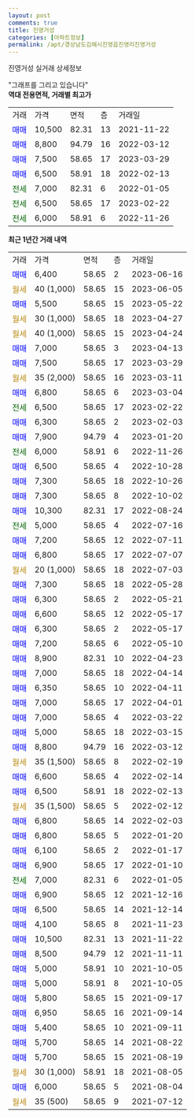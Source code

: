 ```yaml
---
layout: post
comments: true
title: 진영거성
categories: [아파트정보]
permalink: /apt/경상남도김해시진영읍진영리진영거성
---
```


진영거성 실거래 상세정보

<script type="text/javascript">
  google.charts.load('current', {'packages':['line', 'corechart']});
  google.charts.setOnLoadCallback(drawChart);

  function drawChart() {
    var data = new google.visualization.DataTable();
    data.addColumn('date', '거래일');
    data.addColumn('number', "매매");
    data.addColumn('number', "전세");
    data.addColumn('number', "전매");

    data.addRows([[new Date(Date.parse("2023-06-16")), 6400, null, null], [new Date(Date.parse("2023-06-05")), null, null, null], [new Date(Date.parse("2023-05-22")), 5500, null, null], [new Date(Date.parse("2023-04-27")), null, null, null], [new Date(Date.parse("2023-04-24")), null, null, null], [new Date(Date.parse("2023-04-13")), 7000, null, null], [new Date(Date.parse("2023-03-29")), 7500, null, null], [new Date(Date.parse("2023-03-11")), null, null, null], [new Date(Date.parse("2023-03-04")), 6800, null, null], [new Date(Date.parse("2023-02-22")), null, 6500, null], [new Date(Date.parse("2023-02-03")), 6300, null, null], [new Date(Date.parse("2023-01-20")), 7900, null, null], [new Date(Date.parse("2022-11-26")), null, 6000, null], [new Date(Date.parse("2022-10-28")), 6500, null, null], [new Date(Date.parse("2022-10-26")), 7300, null, null], [new Date(Date.parse("2022-10-02")), 7300, null, null], [new Date(Date.parse("2022-08-24")), 10300, null, null], [new Date(Date.parse("2022-07-16")), null, 5000, null], [new Date(Date.parse("2022-07-11")), 7200, null, null], [new Date(Date.parse("2022-07-07")), 6800, null, null], [new Date(Date.parse("2022-07-03")), null, null, null], [new Date(Date.parse("2022-05-28")), 7300, null, null], [new Date(Date.parse("2022-05-21")), 6300, null, null], [new Date(Date.parse("2022-05-17")), 6600, null, null], [new Date(Date.parse("2022-05-17")), 6300, null, null], [new Date(Date.parse("2022-05-10")), 7200, null, null], [new Date(Date.parse("2022-04-23")), 8900, null, null], [new Date(Date.parse("2022-04-14")), 7000, null, null], [new Date(Date.parse("2022-04-11")), 6350, null, null], [new Date(Date.parse("2022-04-01")), 7000, null, null], [new Date(Date.parse("2022-03-22")), 7000, null, null], [new Date(Date.parse("2022-03-15")), 5000, null, null], [new Date(Date.parse("2022-03-12")), 8800, null, null], [new Date(Date.parse("2022-02-19")), null, null, null], [new Date(Date.parse("2022-02-14")), 6600, null, null], [new Date(Date.parse("2022-02-13")), 6500, null, null], [new Date(Date.parse("2022-02-12")), null, null, null], [new Date(Date.parse("2022-02-03")), 6800, null, null], [new Date(Date.parse("2022-01-20")), 6800, null, null], [new Date(Date.parse("2022-01-17")), 6100, null, null], [new Date(Date.parse("2022-01-10")), 6900, null, null], [new Date(Date.parse("2022-01-05")), null, 7000, null], [new Date(Date.parse("2021-12-16")), 6900, null, null], [new Date(Date.parse("2021-12-14")), 6500, null, null], [new Date(Date.parse("2021-11-23")), 4100, null, null], [new Date(Date.parse("2021-11-22")), 10500, null, null], [new Date(Date.parse("2021-11-11")), 8500, null, null], [new Date(Date.parse("2021-10-05")), 5000, null, null], [new Date(Date.parse("2021-10-05")), 5000, null, null], [new Date(Date.parse("2021-09-17")), 5800, null, null], [new Date(Date.parse("2021-09-14")), 6950, null, null], [new Date(Date.parse("2021-09-11")), 5400, null, null], [new Date(Date.parse("2021-08-22")), 5700, null, null], [new Date(Date.parse("2021-08-19")), 5700, null, null], [new Date(Date.parse("2021-08-05")), null, null, null], [new Date(Date.parse("2021-08-04")), 6000, null, null], [new Date(Date.parse("2021-07-12")), null, null, null]]);

    var options = {
      hAxis: {
        format: 'yyyy/MM/dd'
      },    
      lineWidth: 0,
      pointsVisible: true,    
      title: '최근 1년간 유형별 실거래가 분포',
      legend: { position: 'bottom' }
    };

    var formatter = new google.visualization.NumberFormat({pattern:'###,###'} );
    formatter.format(data, 1);
    formatter.format(data, 2);
    
    setTimeout(function() {
        var chart = new google.visualization.LineChart(document.getElementById('columnchart_material'));
        chart.draw(data, (options));
        document.getElementById('loading').style.display = 'none';
    }, 200);
  }
</script>


<div id="loading" style="z-index:20; display: block; margin-left: 0px">"그래프를 그리고 있습니다"</div>
<div id="columnchart_material" style="width: 95%; margin-left: 0px; display: block"></div>
<!-- contents start -->
<b>역대 전용면적, 거래별 최고가</b>
<table class="sortable">
    <tr>
      <td>거래</td>
      <td>가격</td>
      <td>면적</td>
      <td>층</td>
      <td>거래일</td>
    </tr>
        <tr>
          <td><a style="color: blue">매매</a></td>
          <td>10,500</td>
          <td>82.31</td>
          <td>13</td>
          <td>2021-11-22</td>
        </tr>            <tr>
          <td><a style="color: blue">매매</a></td>
          <td>8,800</td>
          <td>94.79</td>
          <td>16</td>
          <td>2022-03-12</td>
        </tr>            <tr>
          <td><a style="color: blue">매매</a></td>
          <td>7,500</td>
          <td>58.65</td>
          <td>17</td>
          <td>2023-03-29</td>
        </tr>            <tr>
          <td><a style="color: blue">매매</a></td>
          <td>6,500</td>
          <td>58.91</td>
          <td>18</td>
          <td>2022-02-13</td>
        </tr>        
        <tr>
              <td><a style="color: darkgreen">전세</a></td>
              <td>7,000</td>
              <td>82.31</td>
              <td>6</td>
              <td>2022-01-05</td>
            </tr>            <tr>
              <td><a style="color: darkgreen">전세</a></td>
              <td>6,500</td>
              <td>58.65</td>
              <td>17</td>
              <td>2023-02-22</td>
            </tr>            <tr>
              <td><a style="color: darkgreen">전세</a></td>
              <td>6,000</td>
              <td>58.91</td>
              <td>6</td>
              <td>2022-11-26</td>
            </tr>        
    
</table>

<b>최근 1년간 거래 내역</b>

<table class="sortable">
    <tr>
      <td>거래</td>
      <td>가격</td>
      <td>면적</td>
      <td>층</td>
      <td>거래일</td>
    </tr>
    <tr>
      <td><a style="color: blue">매매</a></td>
      <td>6,400</td>
      <td>58.65</td>
      <td>2</td>
      <td>2023-06-16</td>
    </tr>          <tr>
      <td><a style="color: darkgoldenrod">월세</a></td>
      <td>40 (1,000)</td>
      <td>58.65</td>
      <td>15</td>
      <td>2023-06-05</td>
    </tr>          <tr>
      <td><a style="color: blue">매매</a></td>
      <td>5,500</td>
      <td>58.65</td>
      <td>15</td>
      <td>2023-05-22</td>
    </tr>          <tr>
      <td><a style="color: darkgoldenrod">월세</a></td>
      <td>30 (1,000)</td>
      <td>58.65</td>
      <td>18</td>
      <td>2023-04-27</td>
    </tr>          <tr>
      <td><a style="color: darkgoldenrod">월세</a></td>
      <td>40 (1,000)</td>
      <td>58.65</td>
      <td>15</td>
      <td>2023-04-24</td>
    </tr>          <tr>
      <td><a style="color: blue">매매</a></td>
      <td>7,000</td>
      <td>58.65</td>
      <td>3</td>
      <td>2023-04-13</td>
    </tr>          <tr>
      <td><a style="color: blue">매매</a></td>
      <td>7,500</td>
      <td>58.65</td>
      <td>17</td>
      <td>2023-03-29</td>
    </tr>          <tr>
      <td><a style="color: darkgoldenrod">월세</a></td>
      <td>35 (2,000)</td>
      <td>58.65</td>
      <td>16</td>
      <td>2023-03-11</td>
    </tr>          <tr>
      <td><a style="color: blue">매매</a></td>
      <td>6,800</td>
      <td>58.65</td>
      <td>6</td>
      <td>2023-03-04</td>
    </tr>          <tr>
      <td><a style="color: darkgreen">전세</a></td>
      <td>6,500</td>
      <td>58.65</td>
      <td>17</td>
      <td>2023-02-22</td>
    </tr>          <tr>
      <td><a style="color: blue">매매</a></td>
      <td>6,300</td>
      <td>58.65</td>
      <td>2</td>
      <td>2023-02-03</td>
    </tr>          <tr>
      <td><a style="color: blue">매매</a></td>
      <td>7,900</td>
      <td>94.79</td>
      <td>4</td>
      <td>2023-01-20</td>
    </tr>          <tr>
      <td><a style="color: darkgreen">전세</a></td>
      <td>6,000</td>
      <td>58.91</td>
      <td>6</td>
      <td>2022-11-26</td>
    </tr>          <tr>
      <td><a style="color: blue">매매</a></td>
      <td>6,500</td>
      <td>58.65</td>
      <td>4</td>
      <td>2022-10-28</td>
    </tr>          <tr>
      <td><a style="color: blue">매매</a></td>
      <td>7,300</td>
      <td>58.65</td>
      <td>18</td>
      <td>2022-10-26</td>
    </tr>          <tr>
      <td><a style="color: blue">매매</a></td>
      <td>7,300</td>
      <td>58.65</td>
      <td>8</td>
      <td>2022-10-02</td>
    </tr>          <tr>
      <td><a style="color: blue">매매</a></td>
      <td>10,300</td>
      <td>82.31</td>
      <td>17</td>
      <td>2022-08-24</td>
    </tr>          <tr>
      <td><a style="color: darkgreen">전세</a></td>
      <td>5,000</td>
      <td>58.65</td>
      <td>4</td>
      <td>2022-07-16</td>
    </tr>          <tr>
      <td><a style="color: blue">매매</a></td>
      <td>7,200</td>
      <td>58.65</td>
      <td>12</td>
      <td>2022-07-11</td>
    </tr>          <tr>
      <td><a style="color: blue">매매</a></td>
      <td>6,800</td>
      <td>58.65</td>
      <td>17</td>
      <td>2022-07-07</td>
    </tr>          <tr>
      <td><a style="color: darkgoldenrod">월세</a></td>
      <td>20 (1,000)</td>
      <td>58.65</td>
      <td>18</td>
      <td>2022-07-03</td>
    </tr>          <tr>
      <td><a style="color: blue">매매</a></td>
      <td>7,300</td>
      <td>58.65</td>
      <td>18</td>
      <td>2022-05-28</td>
    </tr>          <tr>
      <td><a style="color: blue">매매</a></td>
      <td>6,300</td>
      <td>58.65</td>
      <td>2</td>
      <td>2022-05-21</td>
    </tr>          <tr>
      <td><a style="color: blue">매매</a></td>
      <td>6,600</td>
      <td>58.65</td>
      <td>12</td>
      <td>2022-05-17</td>
    </tr>          <tr>
      <td><a style="color: blue">매매</a></td>
      <td>6,300</td>
      <td>58.65</td>
      <td>2</td>
      <td>2022-05-17</td>
    </tr>          <tr>
      <td><a style="color: blue">매매</a></td>
      <td>7,200</td>
      <td>58.65</td>
      <td>6</td>
      <td>2022-05-10</td>
    </tr>          <tr>
      <td><a style="color: blue">매매</a></td>
      <td>8,900</td>
      <td>82.31</td>
      <td>10</td>
      <td>2022-04-23</td>
    </tr>          <tr>
      <td><a style="color: blue">매매</a></td>
      <td>7,000</td>
      <td>58.65</td>
      <td>18</td>
      <td>2022-04-14</td>
    </tr>          <tr>
      <td><a style="color: blue">매매</a></td>
      <td>6,350</td>
      <td>58.65</td>
      <td>10</td>
      <td>2022-04-11</td>
    </tr>          <tr>
      <td><a style="color: blue">매매</a></td>
      <td>7,000</td>
      <td>58.65</td>
      <td>17</td>
      <td>2022-04-01</td>
    </tr>          <tr>
      <td><a style="color: blue">매매</a></td>
      <td>7,000</td>
      <td>58.65</td>
      <td>4</td>
      <td>2022-03-22</td>
    </tr>          <tr>
      <td><a style="color: blue">매매</a></td>
      <td>5,000</td>
      <td>58.65</td>
      <td>18</td>
      <td>2022-03-15</td>
    </tr>          <tr>
      <td><a style="color: blue">매매</a></td>
      <td>8,800</td>
      <td>94.79</td>
      <td>16</td>
      <td>2022-03-12</td>
    </tr>          <tr>
      <td><a style="color: darkgoldenrod">월세</a></td>
      <td>35 (1,500)</td>
      <td>58.65</td>
      <td>8</td>
      <td>2022-02-19</td>
    </tr>          <tr>
      <td><a style="color: blue">매매</a></td>
      <td>6,600</td>
      <td>58.65</td>
      <td>4</td>
      <td>2022-02-14</td>
    </tr>          <tr>
      <td><a style="color: blue">매매</a></td>
      <td>6,500</td>
      <td>58.91</td>
      <td>18</td>
      <td>2022-02-13</td>
    </tr>          <tr>
      <td><a style="color: darkgoldenrod">월세</a></td>
      <td>35 (1,500)</td>
      <td>58.65</td>
      <td>5</td>
      <td>2022-02-12</td>
    </tr>          <tr>
      <td><a style="color: blue">매매</a></td>
      <td>6,800</td>
      <td>58.65</td>
      <td>14</td>
      <td>2022-02-03</td>
    </tr>          <tr>
      <td><a style="color: blue">매매</a></td>
      <td>6,800</td>
      <td>58.65</td>
      <td>5</td>
      <td>2022-01-20</td>
    </tr>          <tr>
      <td><a style="color: blue">매매</a></td>
      <td>6,100</td>
      <td>58.65</td>
      <td>2</td>
      <td>2022-01-17</td>
    </tr>          <tr>
      <td><a style="color: blue">매매</a></td>
      <td>6,900</td>
      <td>58.65</td>
      <td>17</td>
      <td>2022-01-10</td>
    </tr>          <tr>
      <td><a style="color: darkgreen">전세</a></td>
      <td>7,000</td>
      <td>82.31</td>
      <td>6</td>
      <td>2022-01-05</td>
    </tr>          <tr>
      <td><a style="color: blue">매매</a></td>
      <td>6,900</td>
      <td>58.65</td>
      <td>12</td>
      <td>2021-12-16</td>
    </tr>          <tr>
      <td><a style="color: blue">매매</a></td>
      <td>6,500</td>
      <td>58.65</td>
      <td>14</td>
      <td>2021-12-14</td>
    </tr>          <tr>
      <td><a style="color: blue">매매</a></td>
      <td>4,100</td>
      <td>58.65</td>
      <td>8</td>
      <td>2021-11-23</td>
    </tr>          <tr>
      <td><a style="color: blue">매매</a></td>
      <td>10,500</td>
      <td>82.31</td>
      <td>13</td>
      <td>2021-11-22</td>
    </tr>          <tr>
      <td><a style="color: blue">매매</a></td>
      <td>8,500</td>
      <td>94.79</td>
      <td>12</td>
      <td>2021-11-11</td>
    </tr>          <tr>
      <td><a style="color: blue">매매</a></td>
      <td>5,000</td>
      <td>58.91</td>
      <td>10</td>
      <td>2021-10-05</td>
    </tr>          <tr>
      <td><a style="color: blue">매매</a></td>
      <td>5,000</td>
      <td>58.91</td>
      <td>8</td>
      <td>2021-10-05</td>
    </tr>          <tr>
      <td><a style="color: blue">매매</a></td>
      <td>5,800</td>
      <td>58.65</td>
      <td>15</td>
      <td>2021-09-17</td>
    </tr>          <tr>
      <td><a style="color: blue">매매</a></td>
      <td>6,950</td>
      <td>58.65</td>
      <td>16</td>
      <td>2021-09-14</td>
    </tr>          <tr>
      <td><a style="color: blue">매매</a></td>
      <td>5,400</td>
      <td>58.65</td>
      <td>10</td>
      <td>2021-09-11</td>
    </tr>          <tr>
      <td><a style="color: blue">매매</a></td>
      <td>5,700</td>
      <td>58.65</td>
      <td>14</td>
      <td>2021-08-22</td>
    </tr>          <tr>
      <td><a style="color: blue">매매</a></td>
      <td>5,700</td>
      <td>58.65</td>
      <td>15</td>
      <td>2021-08-19</td>
    </tr>          <tr>
      <td><a style="color: darkgoldenrod">월세</a></td>
      <td>30 (1,000)</td>
      <td>58.91</td>
      <td>18</td>
      <td>2021-08-05</td>
    </tr>          <tr>
      <td><a style="color: blue">매매</a></td>
      <td>6,000</td>
      <td>58.65</td>
      <td>5</td>
      <td>2021-08-04</td>
    </tr>          <tr>
      <td><a style="color: darkgoldenrod">월세</a></td>
      <td>35 (500)</td>
      <td>58.65</td>
      <td>9</td>
      <td>2021-07-12</td>
    </tr>      </table>
<!-- contents end -->    

